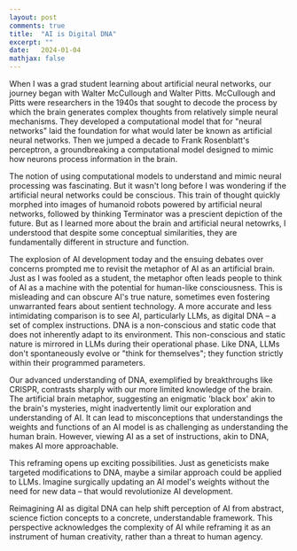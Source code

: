 ```yaml
---
layout: post
comments: true
title:  "AI is Digital DNA"
excerpt: ""
date:   2024-01-04
mathjax: false
---
```


When I was a grad student learning about artificial neural networks, our journey began with Walter McCullough and Walter Pitts. McCullough and Pitts were researchers in the 1940s that sought to decode the process by which the brain generates complex thoughts from relatively simple neural mechanisms. They developed a computational model that for "neural networks" laid the foundation for what would later be known as artificial neural networks. Then we jumped a decade to Frank Rosenblatt's perceptron, a groundbreaking a computational model designed to mimic how neurons process information in the brain.

The notion of using computational models to understand and mimic neural processing was fascinating. But it wasn't long before I was wondering if the artificial neural networks could be conscious. This train of thought quickly morphed into images of humanoid robots powered by artificial neural networks, followed by thinking Terminator was a prescient depiction of the future. But as I learned more about the brain and artificial neural netowrks, I understood that despite some conceptual similarities, they are fundamentally different in structure and function.

The explosion of AI development today and the ensuing debates over concerns prompted me to revisit the metaphor of AI as an artificial brain. Just as I was fooled as a student, the metaphor often leads people to think of AI as a machine with the potential for human-like consciousness. This is misleading and can obscure AI's true nature, sometimes even fostering unwarranted fears about sentient technology. A more accurate and less intimidating comparison is to see AI, particularly LLMs, as digital DNA – a set of complex instructions. DNA is a non-conscious and static code that does not inherently adapt to its environment. This non-conscious and static nature is mirrored in LLMs during their operational phase. Like DNA, LLMs don't spontaneously evolve or "think for themselves"; they function strictly within their programmed parameters.

Our advanced understanding of DNA, exemplified by breakthroughs like CRISPR, contrasts sharply with our more limited knowledge of the brain. The artificial brain metaphor, suggesting an enigmatic 'black box' akin to the brain's mysteries, might inadvertently limit our exploration and understanding of AI. It can lead to misconceptions that understandings the weights and functions of an AI model is as challenging as understanding the human brain. However, viewing AI as a set of instructions, akin to DNA, makes AI more approachable.

This reframing opens up exciting possibilities. Just as geneticists make targeted modifications to DNA, maybe a similar approach could be applied to LLMs. Imagine surgically updating an AI model's weights without the need for new data – that would revolutionize AI development.

Reimagining AI as digital DNA can help shift perception of AI from abstract, science fiction concepts to a concrete, understandable framework. This perspective acknowledges the complexity of AI while reframing it as an instrument of human creativity, rather than a threat to human agency.
